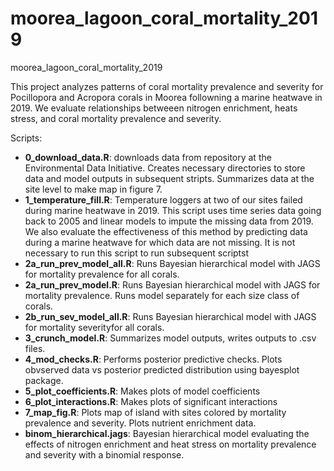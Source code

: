 # moorea_lagoon_coral_mortality_2019
moorea_lagoon_coral_mortality_2019

This project analyzes patterns of coral mortality prevalence and severity for Pocillopora and Acropora corals in Moorea followning a marine heatwave in 2019. We evaluate relationships betweeen nitrogen enrichment, heats stress, and coral mortality prevalence and severity. 

Scripts:
*  **0_download_data.R**: downloads data from repository at the Environmental Data Initiative. Creates necessary directories to store data and model outputs in subsequent stripts. Summarizes data at the site level to make map in figure 7.
*  **1_temperature_fill.R**: Temperature loggers at two of our sites failed during marine heatwave in 2019. This script uses time series data going back to 2005 and linear models to impute the missing data from 2019. We also evaluate the effectiveness of this method by predicting data during a marine heatwave for which data are not missing. It is not necessary to run this script to run subsequent scriptst
*  **2a_run_prev_model_all.R**: Runs Bayesian hierarchical model with JAGS for mortality prevalence for all corals.
*  **2a_run_prev_model.R**: Runs Bayesian hierarchical model with JAGS for mortality prevalence. Runs model separately for each size class of corals. 
*  **2b_run_sev_model_all.R**: Runs Bayesian hierarchical model with JAGS for mortality severityfor all corals.
*  **3_crunch_model.R**: Summarizes model outputs, writes outputs to .csv files.
*  **4_mod_checks.R**: Performs posterior predictive checks. Plots obvserved data vs posterior predicted distribution using bayesplot package.
*  **5_plot_coefficients.R**: Makes plots of model coefficients 
*  **6_plot_interactions.R**: Makes plots of significant interactions 
*  **7_map_fig.R**: Plots map of island with sites colored by mortality prevalence and severity. Plots nutrient enrichment data. 
*  **binom_hierarchical.jags**: Bayesian hierarchical model evaluating the effects of nitrogen enrichment and heat stress on mortality prevalence and severity with a binomial response.

